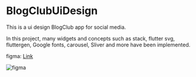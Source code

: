 # BlogClubUiDesign

This is a ui design BlogClub app for social media.

In this project, many widgets and concepts such as stack, flutter svg, fluttergen, Google fonts, carousel, Sliver and more have been implemented.

figma: [Link](https://www.figma.com/file/EcKZKtOBzytGyik8QQoajr/Blog-Club?node-id=1%3A849)

![figma](https://s6.uupload.ir/files/annotation_2022-03-23_161127_h4z3.jpg)
